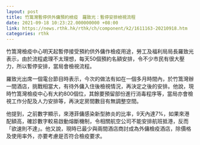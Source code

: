 ```yaml
---
layout: post
title: 竹篙灣暫停供外傭預約檢疫　羅致光：暫停安排檢視流程
date: 2021-09-18 10:23:22.000000000 +08:00
link: https://news.rthk.hk/rthk/ch/component/k2/1611163-20210918.htm
categories: rthk
---
```


竹篙灣檢疫中心明天起暫停接受預約供外傭作檢疫用途，勞工及福利局局長羅致光表示，由於流程處理不太理想，每天50個預約名額安排，令不少巿民有很大壓力，所以暫停安排，當局會檢視流程。

羅致光出席一個電台節目時表示，今次的做法有如在一個多月時間內，於竹篙灣辦一間酒店，挑戰相當大，有待外傭入住後檢視情況，再決定之後的安排。他說，現時竹篙灣檢疫中心有大約800個位，其餘要預留部份進行消毒程序等，當局亦會檢視工作分配及人力安排等，再決定房間數目有無調整空間。

他提到，之前數字顯示，來港菲傭感染新型肺炎的比率，9天內達7%，如果來港配額高，確診數字較易啟動熔斷機制，令相關航空公司不能安排航班抵港，反而「欲速則不達」。他又說，現時已最少與兩間酒店商討成為外傭檢疫酒店，除價格及使用率外，亦要考慮是否符合檢疫要求。
